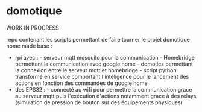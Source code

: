 # domotique

WORK IN PROGRESS

repo contenant les scripts permettant de faire tourner le projet domotique home made
base :
- rpi avec :
        - serveur mqtt mosquito pour la communication
        - Homebridge permettant la communication avec google home
        - domoticz permettant la connexion entre le serveur mqtt et homebridge
        - script python transformé en service comportant l'intéligence pour le lancement des actions en fonction des commandes de google home
- des EPS32 : 
        - connecté au wifi pour permettre la communication grace au serveur mqtt puis l'exécution d'actions notamment grace à des relays (simulation de pression de bouton sur des équipements physiques)
